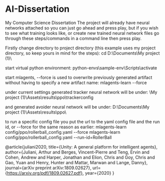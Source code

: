 # AI-Dissertation
My Computer Science Dissertation
The project will already have neural networks attached so you can just go ahead and press play, but if you wish to see what 
training looks like, or create new trained neural network files go through these steps/commands in a command line then press play.

Firstly change directory to project directory (this example uses my project directory, so keep yours in mind for the steps):
cd D:\Documents\My project (1)\

start virtual python environment:
python-envs\sample-env\Scripts\activate

start mlagents, --force is used to overwrite previously generated artifact without having to specify a new artifact name:
mlagents-learn --force

under current settings generated tracker neural network will be under:
\My project (1)\Assets\results\ppo\trackerconfig

and generated avoider neural network will be under:
D:\Documents\My project (1)\Assets\results\ppo\


to run a specific config file you put the url to the yaml config file and the run id, or --force for the same reason as
earlier: 
mlagents-learn config/ppo/rollerball_config.yaml --force
mlagents-learn config/ppo/rollerball_config.yaml --run-id=RollerBall

@article{juliani2020,
  title={Unity: A general platform for intelligent agents},
  author={Juliani, Arthur and Berges, Vincent-Pierre and Teng, Ervin and Cohen, Andrew and Harper, Jonathan and Elion, Chris and Goy, Chris and Gao, Yuan and Henry, Hunter and Mattar, Marwan and Lange, Danny},
  journal={arXiv preprint arXiv:1809.02627},
  url={https://arxiv.org/pdf/1809.02627.pdf},
  year={2020}
}
